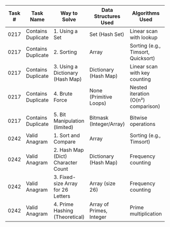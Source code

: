 | Task # | Task Name         | Way to Solve                     | Data Structures Used     | Algorithms Used                     | Is There Editorial | Level |
|--------|-------------------|----------------------------------|---------------------------|-------------------------------------|--------|--------|
| 0217    | Contains Duplicate | 1. Using a Set                   | Set (Hash Set)            | Linear scan with lookup             | No    | Easy    |
| 0217    | Contains Duplicate | 2. Sorting                       | Array                     | Sorting (e.g., Timsort, Quicksort)  | No    | Easy    |
| 0217    | Contains Duplicate | 3. Using a Dictionary (Hash Map) | Dictionary (Hash Map)     | Linear scan with key counting       | No    | Easy    |
| 0217    | Contains Duplicate | 4. Brute Force                   | None (Primitive Loops)    | Nested iteration (O(n²) comparison) | No    | Easy    |
| 0217    | Contains Duplicate | 5. Bit Manipulation (limited)    | Bitmask (Integer/Array)   | Bitwise operations                  | No    | Easy    |
| 0242    | Valid Anagram  | 1. Sort and Compare                   | Array                       | Sorting (e.g., Timsort)                | No    | Easy    |
| 0242    | Valid Anagram  | 2. Hash Map (Dict) Character Count     | Dictionary (Hash Map)       | Frequency counting                     | No    | Easy    |
| 0242    | Valid Anagram  | 3. Fixed-size Array for 26 Letters     | Array (size 26)             | Frequency counting                     | No    | Easy    |
| 0242    | Valid Anagram  | 4. Prime Hashing (Theoretical)         | Array of Primes, Integer    | Prime multiplication                   | No    | Easy    |
